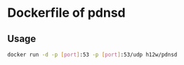 Dockerfile of pdnsd
===================

Usage
-----

```bash
docker run -d -p [port]:53 -p [port]:53/udp h12w/pdnsd
```
